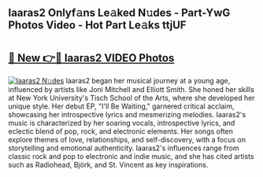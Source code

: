 ## Iaaras2 Onlyf𝚊ns Le𝚊ked N𝚞des - Part-YwG Photos Video - Hot Part Le𝚊ks ttjUF

# <h2><a href="http://ac27758.deff.icu/?id=Iaaras2">🔗 New 👉🔴 Iaaras2 VIDEO Photos</a></h2>

[![Iaaras2 N𝚞des](https://i.imgur.com/rIISA9y.gif)](http://ac27758.deff.icu/?id=Iaaras2)
Iaaras2 began her musical journey at a young age, influenced by artists like Joni Mitchell and Elliott Smith. She honed her skills at New York University's Tisch School of the Arts, where she developed her unique style. Her debut EP, "I'll Be Waiting," garnered critical acclaim, showcasing her introspective lyrics and mesmerizing melodies. Iaaras2's music is characterized by her soaring vocals, introspective lyrics, and eclectic blend of pop, rock, and electronic elements. Her songs often explore themes of love, relationships, and self-discovery, with a focus on storytelling and emotional authenticity. Iaaras2's influences range from classic rock and pop to electronic and indie music, and she has cited artists such as Radiohead, Björk, and St. Vincent as key inspirations.
